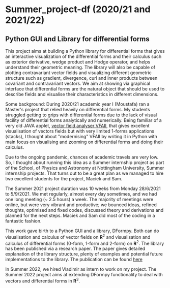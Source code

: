 # Summer_project-df (2020/21 and 2021/22)
## Python GUI and Library for differential forms

This project aims at building a Python library for differential forms that gives an interactive visualization of the differential forms and their calculus such as exterior derivative, wedge product and Hodge operator, and helps understand their geometric meaning. The library will also be capable of plotting contravariant vector fields and visualizing different geometric structure such as gradient, divergence, curl and inner products between covariant and contravariant vectors. We aim at showing via graphical interface that differential forms are the natural object that should be used to describe fields and visualise their characteristics in different dimensions.

Some background: During 2020/21 academic year I (Moustafa) ran a Master's project that relied heavily on differential forms. My students struggled getting to grips with differential forms due to the lack of visual facility of differential forms analytically and numerically. Being familiar of a very old JAVA applet, [vector field analyser VFAII](https://math.la.asu.edu/~kawski/vfa2/vfa2sample.html), that gives excellent visualisation of vectors fields but with very limited 1-forms applications (stacks), I thought about "modernising" VFAII by writing it in Python with main focus on visualising and zooming on differential forms and doing their calculus.

Due to the ongoing pandemic, chances of academic travels are very low. So, I thought about running this idea as a Summer internship project as part of the School, of Physics and Astronomy at Nottingham University, Summer internship projects. That turns out to be a great plan as we managed to hire two excellent students for the project, Maciek and Sam.

The Summer 2021 project duration was 10 weeks from Monday 28/6/2021 to 5/9/2021. We met regularly, almost every day sometimes, and we had one long meeting (~ 2.5 hours) a week. The majority of meetings were online, but were very vibrant and productive; we bounced ideas, refined thoughts, optimised and fixed codes, discussed theory and derivations and planned for the next steps. Maciek and Sam did most of the coding in a fantastic fashion. 

This work gave birth to a Python GUI and a library, DFormpy. Both can do visualisation and calculus of vector fields on **R**<sup>2</sup> and visualisation and calculus of differential forms (0-form, 1-form and 2-form) on **R**<sup>2</sup>. The library has been published via a research paper. The paper gives detailed explanation of the library structure, plenty of examples and potential future implementations to the library. The publication can be found [here](https://arxiv.org/abs/2201.10517)

In Summer 2022, we hired Vladimir as intern to work on my project. The Summer 2022 project aims at extending DFormpy functionality to deal with vectors and differential forms in **R**<sup>3</sup>.

